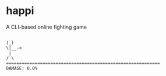 # happi

A CLI-based online fighting game
```
 _
(_)
\|__->
 |
/ \
===========================================================
DAMAGE: 0.0%
```
